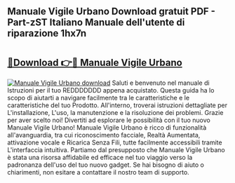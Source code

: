 ## Manuale Vigile Urbano Download gratuit PDF - Part-zST Italiano Manuale dell'utente di riparazione 1hx7n

# <h2><a href="http://dfg6kj.blite.top/?on=Manuale+Vigile+Urbano">🔗Download 👉🔴 Manuale Vigile Urbano</a></h2>

[![Manuale Vigile Urbano download](https://i.imgur.com/lujVjoI.png)](http://dfg6kj.blite.top/?on=Manuale+Vigile+Urbano)
Saluti e benvenuto nel manuale di Istruzioni per il tuo REDDDDDDD appena acquistato. Questa guida ha lo scopo di aiutarti a navigare facilmente tra le caratteristiche e le caratteristiche del tuo Prodotto. All'interno, troverai istruzioni dettagliate per L'installazione, L'uso, la manutenzione e la risoluzione dei problemi. Grazie per aver scelto noi! Divertiti ad esplorare le possibilità con il tuo nuovo Manuale Vigile Urbano! Manuale Vigile Urbano è ricco di funzionalità all'avanguardia, tra cui riconoscimento facciale, Realtà Aumentata, attivazione vocale e Ricarica Senza Fili, tutte facilmente accessibili tramite L'interfaccia intuitiva. Partiamo dal presupposto che Manuale Vigile Urbano è stata una risorsa affidabile ed efficace nel tuo viaggio verso la padronanza dell'uso del tuo nuovo gadget. Se hai bisogno di aiuto o chiarimenti, non esitare a contattare il nostro team di supporto.
